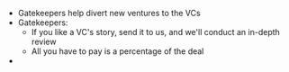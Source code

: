 - Gatekeepers help divert new ventures to the VCs
- Gatekeepers:
	- If you like a VC's story, send it to us, and we'll conduct an in-depth review
	- All you have to pay is a percentage of the deal
- 